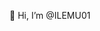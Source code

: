 👋 Hi, I’m @ILEMU01

<!---
ILEMU01/ILEMU01 is a ✨ special ✨ repository because its `README.md` (this file) appears on your GitHub profile.
You can click the Preview link to take a look at your changes.
--->
